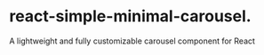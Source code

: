 # react-simple-minimal-carousel.

A lightweight and fully customizable carousel component for React

